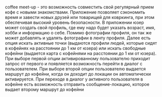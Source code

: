  coffee meet-up - это возможность совместить свой регулярный прием кофе с новыми знакомствами. Приложение позволяет сэкономить время и завести новых друзей или товарищей для ковркинга, при этом обеспечивая высокий уровень безопасности. В приложении юзер может создать свой профиль, где ему надо будет указать возраст, имя, хобби и информацию о себе. Помимо фотографии профиля, он так же может добавлять и удалять фотографии в ленту профиля. Далее есть опция искать активные точки (выдаются профили людей, которые сидят в кофейнях на расстоянии до 1 км от юзера) или искать свободные кофейни (выдается карта с кофейнями на расстоянии до 1 км от юзера). При выборе первой опции активированному пользователю приходит запрос от первого и появляется возможность перейти в диалог с пользователем. При выборе второй опции пользователю выдается маршрут до кофейни, когда он доходит до локации он автоматически активируется. При переходе в диалог у активного пользователя в кофейне есть возможность отправить сообщение-локацию, которое выдает второму маршрут до кофейни
